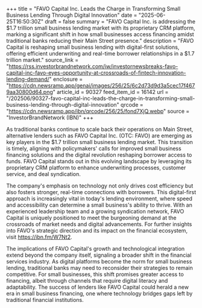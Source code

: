 +++
title = "FAVO Capital Inc. Leads the Charge in Transforming Small Business Lending Through Digital Innovation"
date = "2025-06-25T16:50:30Z"
draft = false
summary = "FAVO Capital Inc. is addressing the $1.7 trillion small business lending market with its proprietary CRM platform, marking a significant shift in how small businesses access financing amidst traditional banks reducing their Main Street presence."
description = "FAVO Capital is reshaping small business lending with digital-first solutions, offering efficient underwriting and real-time borrower relationships in a $1.7 trillion market."
source_link = "https://rss.investorbrandnetwork.com/iw/investornewsbreaks-favo-capital-inc-favo-eyes-opportunity-at-crossroads-of-fintech-innovation-lending-demand/"
enclosure = "https://cdn.newsramp.app/genai/images/256/25/6c2d73d9d3a5cec17f4679aa30800d64.png"
article_id = 90327
feed_item_id = 16142
url = "/202506/90327-favo-capital-inc-leads-the-charge-in-transforming-small-business-lending-through-digital-innovation"
qrcode = "https://cdn.newsramp.app/ibn/qrcode/256/25/fond7XjQ.webp"
source = "InvestorBrandNetwork (IBN)"
+++

<p>As traditional banks continue to scale back their operations on Main Street, alternative lenders such as FAVO Capital Inc. (OTC: FAVO) are emerging as key players in the $1.7 trillion small business lending market. This transition is timely, aligning with policymakers' calls for improved small business financing solutions and the digital revolution reshaping borrower access to funds. FAVO Capital stands out in this evolving landscape by leveraging its proprietary CRM platform to enhance underwriting processes, customer service, and deal syndication.</p><p>The company's emphasis on technology not only drives cost efficiency but also fosters stronger, real-time connections with borrowers. This digital-first approach is increasingly vital in today's lending environment, where speed and accessibility can determine a small business's ability to thrive. With an experienced leadership team and a growing syndication network, FAVO Capital is uniquely positioned to meet the burgeoning demand at the crossroads of market needs and digital advancements. For further insights into FAVO's strategic direction and its impact on the financial ecosystem, visit <a href='https://ibn.fm/W7Nt2' rel='nofollow' target='_blank'>https://ibn.fm/W7Nt2</a>.</p><p>The implications of FAVO Capital's growth and technological integration extend beyond the company itself, signaling a broader shift in the financial services industry. As digital platforms become the norm for small business lending, traditional banks may need to reconsider their strategies to remain competitive. For small businesses, this shift promises greater access to financing, albeit through channels that require digital literacy and adaptability. The success of lenders like FAVO Capital could herald a new era in small business financing, one where technology bridges gaps left by traditional financial institutions.</p>